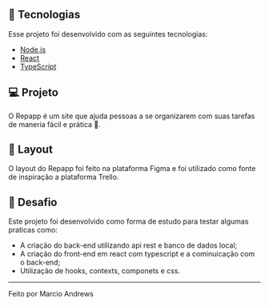 ## 🚀 Tecnologias

Esse projeto foi desenvolvido com as seguintes tecnologias:

- [Node.js](https://nodejs.org/en/)
- [React](https://reactjs.org)
- [TypeScript](https://www.typescriptlang.org/)

## 💻 Projeto

O Repapp é um site que ajuda pessoas a se organizarem com suas tarefas de maneria fácil e prática 💜.

## 🔖 Layout

O layout do Repapp foi feito na plataforma Figma e foi utilizado como fonte de inspiração a plataforma Trello.

## 🧠 Desafio

Este projeto foi desenvolvido como forma de estudo para testar algumas praticas como:
- A criação do back-end utilizando api rest e banco de dados local;
- A criação do front-end em react com typescript e a cominuicação com o back-end;
- Utilização de hooks, contexts, componets e css.

---

Feito por Marcio Andrews
